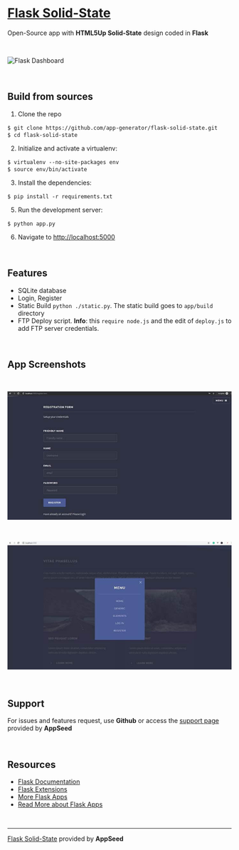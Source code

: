 # [Flask Solid-State](https://appseed.us/apps/flask-apps/flask-solid-state)

Open-Source app with **HTML5Up Solid-State** design coded in **Flask**

<br />

![Flask Dashboard](https://github.com/app-generator/flask-solid-state/blob/master/screenshots/flask-solid-state-intro.gif)

<br />

## Build from sources

1. Clone the repo
  ```
  $ git clone https://github.com/app-generator/flask-solid-state.git
  $ cd flask-solid-state
  ```

2. Initialize and activate a virtualenv:
  ```
  $ virtualenv --no-site-packages env
  $ source env/bin/activate
  ```

3. Install the dependencies:
  ```
  $ pip install -r requirements.txt
  ```

5. Run the development server:
  ```
  $ python app.py
  ```

6. Navigate to [http://localhost:5000](http://localhost:5000)

<br />

## Features

 - SQLite database
 - Login, Register
 - Static Build `python ./static.py`. The static build goes to `app/build` directory 
 - FTP Deploy script. **Info**: this `require node.js` and the edit of `deploy.js` to add FTP server credentials. 

<br />

## App Screenshots

<br />

![Flask Dashboard](https://github.com/app-generator/flask-solid-state/blob/master/screenshots/flask-solid-state-register.jpg)

<br />

![Flask Dashboard](https://github.com/app-generator/flask-solid-state/blob/master/screenshots/flask-solid-state-menu.jpg)

<br />

## Support

For issues and features request, use **Github** or access the [support page](https://appseed.us/support) provided by **AppSeed** 

<br />

## Resources

 - [Flask Documentation](http://flask.pocoo.org/docs/)
 -  [Flask Extensions](http://flask.pocoo.org/extensions/)
 -  [More Flask Apps](https://appseed.us/apps/flask-apps)
 -  [Read More about Flask Apps](https://blog.appseed.us/tag/flask)

<br />

---
[Flask Solid-State](https://appseed.us/apps/flask-apps/flask-solid-state) provided by **AppSeed**


